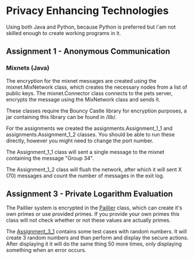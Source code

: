 # Privacy Enhancing Technologies
Using both Java and Python, because Python is preferred but i'am not skilled enough to create working programs in it.

## Assignment 1 - Anonymous Communication

### Mixnets (Java)
The encryption for the mixnet messages are created using the mixnet.MixNetwork class, which creates the necessary nodes from a list of public keys.
The mixnet.Connector class connects to the pets server, encrypts the message using the MixNetwork class and sends it.

These classes require the Bouncy Castle library for encryption purposes, a jar containing this library can be found in /lib/.

For the assignments we created the assignments.Assignment_1_1 and assignments.Assignment_1_2 classes. You should be able to run these directly, however you might need to change the port number.

The Assignment_1_1 class will sent a single message to the mixnet containing the message "Group 34".

The Assignment_1_2 class will flush the network, after which it will sent X (70) messages and count the number of messages in the exit log.

## Assignment 3 - Private Logarithm Evaluation
The Paillier system is encrypted in the [Paillier](/src/encryption/Paillier.java) class, which can create it's own primes or use provided primes.
If you provide your own primes this class will not check whether or not these values are actually primes.

The [Assignment_3_1](src/assignments/Assignment_3_1.java) contains some test cases with random numbers.
It will create 3 random numbers and than perform and display the secure actions.
After displaying it it will do the same thing 50 more times, only displaying something when an error occurs.

